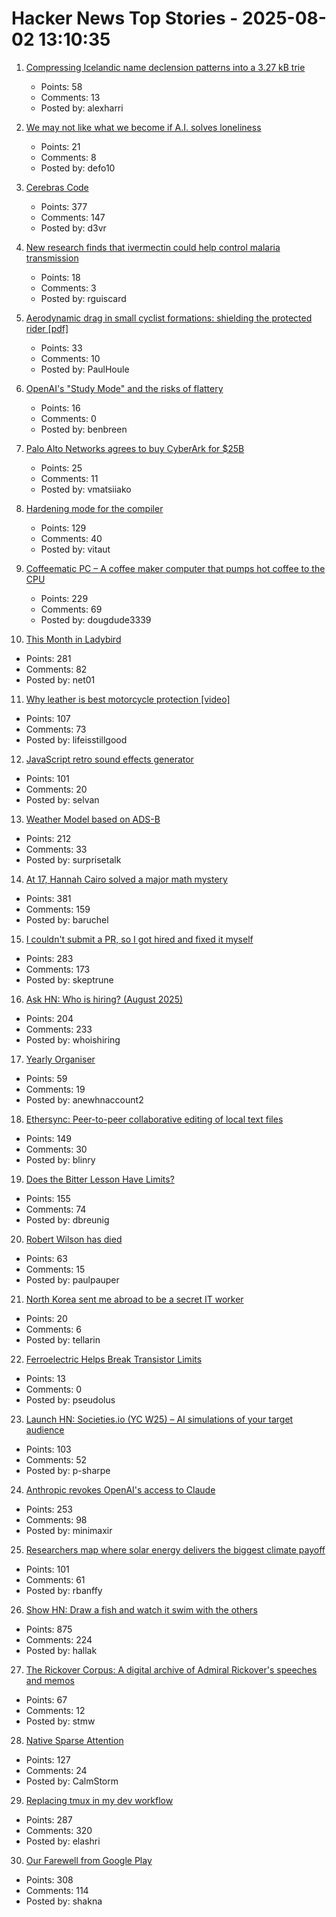 # Hacker News Top Stories - 2025-08-02 13:10:35

1. [Compressing Icelandic name declension patterns into a 3.27 kB trie](https://alexharri.com/blog/icelandic-name-declension-trie)
   - Points: 58
   - Comments: 13
   - Posted by: alexharri

2. [We may not like what we become if A.I. solves loneliness](https://www.newyorker.com/magazine/2025/07/21/ai-is-about-to-solve-loneliness-thats-a-problem)
   - Points: 21
   - Comments: 8
   - Posted by: defo10

3. [Cerebras Code](https://www.cerebras.ai/blog/introducing-cerebras-code)
   - Points: 377
   - Comments: 147
   - Posted by: d3vr

4. [New research finds that ivermectin could help control malaria transmission](https://www.ndm.ox.ac.uk/news/new-research-supports-ivermectin-as-an-effective-strategy-to-control-malaria-transmission)
   - Points: 18
   - Comments: 3
   - Posted by: rguiscard

5. [Aerodynamic drag in small cyclist formations: shielding the protected rider [pdf]](http://www.urbanphysics.net/2025_Formation_Paper_Preprint_v1.pdf)
   - Points: 33
   - Comments: 10
   - Posted by: PaulHoule

6. [OpenAI's "Study Mode" and the risks of flattery](https://resobscura.substack.com/p/openais-new-study-mode-and-the-risks)
   - Points: 16
   - Comments: 0
   - Posted by: benbreen

7. [Palo Alto Networks agrees to buy CyberArk for $25B](https://techcrunch.com/2025/07/30/palo-alto-networks-agrees-to-buy-cyberark-for-25-billion/)
   - Points: 25
   - Comments: 11
   - Posted by: vmatsiiako

8. [Hardening mode for the compiler](https://discourse.llvm.org/t/rfc-hardening-mode-for-the-compiler/87660)
   - Points: 129
   - Comments: 40
   - Posted by: vitaut

9. [Coffeematic PC – A coffee maker computer that pumps hot coffee to the CPU](https://www.dougmacdowell.com/coffeematic-pc.html)
   - Points: 229
   - Comments: 69
   - Posted by: dougdude3339

10. [This Month in Ladybird](https://ladybird.org/newsletter/2025-07-31/)
   - Points: 281
   - Comments: 82
   - Posted by: net01

11. [Why leather is best motorcycle protection [video]](https://www.youtube.com/watch?v=xwuRUcAGIEU)
   - Points: 107
   - Comments: 73
   - Posted by: lifeisstillgood

12. [JavaScript retro sound effects generator](https://github.grumdrig.com/jsfxr/)
   - Points: 101
   - Comments: 20
   - Posted by: selvan

13. [Weather Model based on ADS-B](https://obrhubr.org/adsb-weather-model)
   - Points: 212
   - Comments: 33
   - Posted by: surprisetalk

14. [At 17, Hannah Cairo solved a major math mystery](https://www.quantamagazine.org/at-17-hannah-cairo-solved-a-major-math-mystery-20250801/)
   - Points: 381
   - Comments: 159
   - Posted by: baruchel

15. [I couldn't submit a PR, so I got hired and fixed it myself](https://www.skeptrune.com/posts/doing-the-little-things/)
   - Points: 283
   - Comments: 173
   - Posted by: skeptrune

16. [Ask HN: Who is hiring? (August 2025)](undefined)
   - Points: 204
   - Comments: 233
   - Posted by: whoishiring

17. [Yearly Organiser](https://neatnik.net/calendar/)
   - Points: 59
   - Comments: 19
   - Posted by: anewhnaccount2

18. [Ethersync: Peer-to-peer collaborative editing of local text files](https://github.com/ethersync/ethersync)
   - Points: 149
   - Comments: 30
   - Posted by: blinry

19. [Does the Bitter Lesson Have Limits?](https://www.dbreunig.com/2025/08/01/does-the-bitter-lesson-have-limits.html)
   - Points: 155
   - Comments: 74
   - Posted by: dbreunig

20. [Robert Wilson has died](https://www.theartnewspaper.com/2025/08/01/robert-wilson-playwright-director-artist-obituary)
   - Points: 63
   - Comments: 15
   - Posted by: paulpauper

21. [North Korea sent me abroad to be a secret IT worker](https://www.bbc.com/news/articles/c15wk77zxngo)
   - Points: 20
   - Comments: 6
   - Posted by: tellarin

22. [Ferroelectric Helps Break Transistor Limits](https://spectrum.ieee.org/negative-capacitance-schottky-limit)
   - Points: 13
   - Comments: 0
   - Posted by: pseudolus

23. [Launch HN: Societies.io (YC W25) – AI simulations of your target audience](undefined)
   - Points: 103
   - Comments: 52
   - Posted by: p-sharpe

24. [Anthropic revokes OpenAI's access to Claude](https://www.wired.com/story/anthropic-revokes-openais-access-to-claude/)
   - Points: 253
   - Comments: 98
   - Posted by: minimaxir

25. [Researchers map where solar energy delivers the biggest climate payoff](https://www.rutgers.edu/news/researchers-map-where-solar-energy-delivers-biggest-climate-payoff)
   - Points: 101
   - Comments: 61
   - Posted by: rbanffy

26. [Show HN: Draw a fish and watch it swim with the others](https://drawafish.com)
   - Points: 875
   - Comments: 224
   - Posted by: hallak

27. [The Rickover Corpus: A digital archive of Admiral Rickover's speeches and memos](https://rickovercorpus.org/)
   - Points: 67
   - Comments: 12
   - Posted by: stmw

28. [Native Sparse Attention](https://aclanthology.org/2025.acl-long.1126/)
   - Points: 127
   - Comments: 24
   - Posted by: CalmStorm

29. [Replacing tmux in my dev workflow](https://bower.sh/you-might-not-need-tmux)
   - Points: 287
   - Comments: 320
   - Posted by: elashri

30. [Our Farewell from Google Play](https://secuso.aifb.kit.edu/english/2809.php)
   - Points: 308
   - Comments: 114
   - Posted by: shakna

